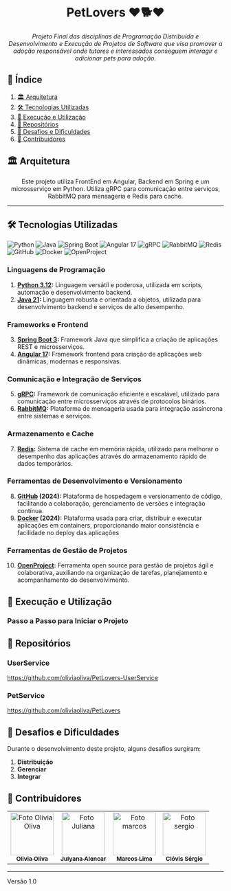 <h1 align="center" style="font-weight: bold;">PetLovers ❤️🐕❤️</h1>

<p align="center"><i>Projeto Final das disciplinas de Programação Distribuída e Desenvolvimento e Execução de Projetos de Software que visa promover a adoção responsável onde tutores e interessados conseguem interagir e adicionar pets para adoção.</i></p>

## 📖 Índice

1. [🏛️ Arquitetura](#-arquitetura)
2. [🛠️ Tecnologias Utilizadas](#-tecnologias-utilizadas)
3. [🚀 Execução e Utilização](#-execução-e-utilização)
4. [🧱 Repositórios](#-repositórios)
5. [🚧 Desafios e Dificuldades](#-desafios-e-dificuldades)
6. [👥 Contribuidores](#-contribuidores)

## 🏛️ Arquitetura

<p align="center">Este projeto utiliza FrontEnd em Angular, Backend em Spring e um microsserviço em Python. Utiliza gRPC para comunicação entre serviços, RabbitMQ para mensageria e Redis para cache.</p>


---

## 🛠️ Tecnologias Utilizadas

![Python](https://img.shields.io/badge/Python-3776AB?style=for-the-badge&logo=python&logoColor=white)
![Java](https://img.shields.io/badge/Java-007396?style=for-the-badge&logo=oracle&logoColor=white)
![Spring Boot](https://img.shields.io/badge/Spring_Boot-6DB33F?style=for-the-badge&logo=springboot&logoColor=white)
![Angular 17](https://img.shields.io/badge/Angular_17-DD0031?style=for-the-badge&logo=angular&logoColor=white)
![gRPC](https://img.shields.io/badge/gRPC-4285F4?style=for-the-badge&logo=grpc&logoColor=white)
![RabbitMQ](https://img.shields.io/badge/RabbitMQ-FF6600?style=for-the-badge&logo=rabbitmq&logoColor=white)
![Redis](https://img.shields.io/badge/Redis-DC382D?style=for-the-badge&logo=redis&logoColor=white)
![GitHub](https://img.shields.io/badge/GitHub-181717?style=for-the-badge&logo=github&logoColor=white)
![Docker](https://img.shields.io/badge/Docker-2496ED?style=for-the-badge&logo=docker&logoColor=white)
![OpenProject](https://img.shields.io/badge/OpenProject-0770B7?style=for-the-badge&logo=openproject&logoColor=white)


### Linguagens de Programação

1. **[Python 3.12](https://www.python.org/downloads/release/python-3120/):** Linguagem versátil e poderosa, utilizada em scripts, automação e desenvolvimento backend.
2. **[Java 21](https://www.oracle.com/java/technologies/javase/jdk21-archive-downloads.html):** Linguagem robusta e orientada a objetos, utilizada para desenvolvimento backend e serviços de alto desempenho.

### Frameworks e Frontend

3. **[Spring Boot 3](https://spring.io/projects/spring-boot):** Framework Java que simplifica a criação de aplicações REST e microsserviços.
4. **[Angular 17](https://angular.io/):** Framework frontend para criação de aplicações web dinâmicas, modernas e responsivas.

### Comunicação e Integração de Serviços

5. **[gRPC](https://grpc.io/):** Framework de comunicação eficiente e escalável, utilizado para comunicação entre microsserviços através de protocolos binários.
6. **[RabbitMQ](https://www.rabbitmq.com/):** Plataforma de mensageria usada para integração assíncrona entre sistemas e serviços.

### Armazenamento e Cache

7. **[Redis](https://redis.io/):** Sistema de cache em memória rápida, utilizado para melhorar o desempenho das aplicações através do armazenamento rápido de dados temporários.

### Ferramentas de Desenvolvimento e Versionamento

8. **[GitHub](https://github.com/) (2024):** Plataforma de hospedagem e versionamento de código, facilitando a colaboração, gerenciamento de versões e integração contínua.
9. **[Docker](https://www.docker.com/) (2024):** Plataforma usada para criar, distribuir e executar aplicações em containers, proporcionando maior consistência e facilidade no deploy das aplicações

### Ferramentas de Gestão de Projetos

10. **[OpenProject](https://www.openproject.org/):** Ferramenta open source para gestão de projetos ágil e colaborativa, auxiliando na organização de tarefas, planejamento e acompanhamento do desenvolvimento.



## 🚀 Execução e Utilização

### Passo a Passo para Iniciar o Projeto


## 🧱 Repositórios

### UserService
https://github.com/oliviaoliva/PetLovers-UserService

### PetService
https://github.com/oliviaoliva/PetLovers

## 🚧 Desafios e Dificuldades

Durante o desenvolvimento deste projeto, alguns desafios surgiram:

1. **Distribuição** 
2. **Gerenciar** 
3. **Integrar** 

## 👥 Contribuidores

<table>
  <tr>
    <td align="center">
      <a href="https://github.com/oliviaoliva" title="GitHub">
        <img src="https://avatars.githubusercontent.com/u/89538707?v=4" width="100px;" alt="Foto Olivia Oliva"/><br>
        <sub>
          <b>Olivia Oliva</b>
        </sub>
      </a>
    </td>
    <td align="center">
      <a href="https://github.com/alencarjulyana" title="GitHub">
        <img src="https://avatars.githubusercontent.com/u/89394255?v=4" width="100px;" alt="Foto Juliana"/><br>
        <sub>
          <b>Julyana Alencar</b>
        </sub>
      </a>
    </td>
    <td align="center">
      <a href="https://github.com/mukslima" title="GitHub">
        <img src="https://avatars.githubusercontent.com/u/54006064?v=4" width="100px;" alt="Foto marcos"/><br>
        <sub>
          <b>Marcos Lima</b>
        </sub>
      </a>
    </td>
    <td align="center">
      <a href="https://github.com/sergioclimajr" title="GitHub">
        <img src="https://avatars.githubusercontent.com/u/87608071?v=4" width="100px;" alt="Foto sergio"/><br>
        <sub>
          <b>Clóvis Sérgio</b>
        </sub>
      </a>
    </td>
  </tr>
</table>

---

Versão 1.0
